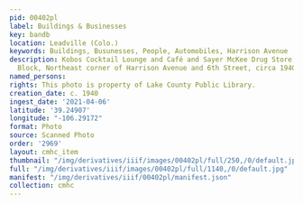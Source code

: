 ```yaml
---
pid: 00402pl
label: Buildings & Businesses
key: bandb
location: Leadville (Colo.)
keywords: Buildings, Busunesses, People, Automobiles, Harrison Avenue
description: Kobos Cocktail Lounge and Café and Sayer McKee Drug Store, DeMainville
  Block, Northeast corner of Harrison Avenue and 6th Street, circa 1940s
named_persons: 
rights: This photo is property of Lake County Public Library.
creation_date: c. 1940
ingest_date: '2021-04-06'
latitude: '39.24907'
longitude: "-106.29172"
format: Photo
source: Scanned Photo
order: '2969'
layout: cmhc_item
thumbnail: "/img/derivatives/iiif/images/00402pl/full/250,/0/default.jpg"
full: "/img/derivatives/iiif/images/00402pl/full/1140,/0/default.jpg"
manifest: "/img/derivatives/iiif/00402pl/manifest.json"
collection: cmhc
---
```

